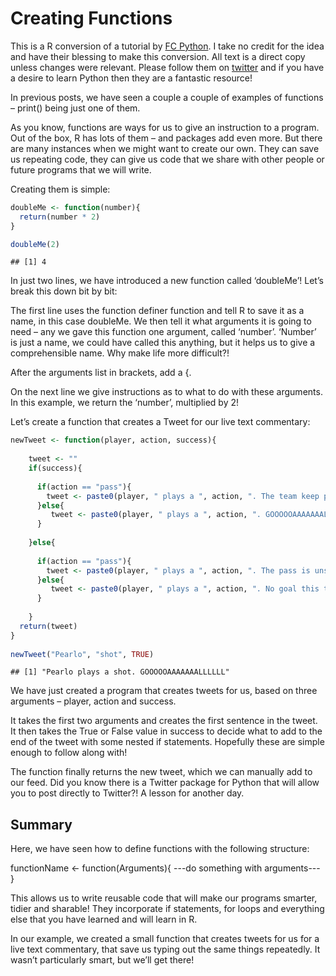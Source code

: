 Creating Functions
================

This is a R conversion of a tutorial by [FC Python](http://fcpython.com/python-basics/creating-functions). I take no credit for the idea and have their blessing to make this conversion. All text is a direct copy unless changes were relevant. Please follow them on [twitter](www.twitter.com/FC_Python) and if you have a desire to learn Python then they are a fantastic resource!

In previous posts, we have seen a couple a couple of examples of functions – print() being just one of them.

As you know, functions are ways for us to give an instruction to a program. Out of the box, R has lots of them – and packages add even more. But there are many instances when we might want to create our own. They can save us repeating code, they can give us code that we share with other people or future programs that we will write.

Creating them is simple:

``` r
doubleMe <- function(number){
  return(number * 2)
}

doubleMe(2)
```

    ## [1] 4

In just two lines, we have introduced a new function called ‘doubleMe’! Let’s break this down bit by bit:

The first line uses the function definer function and tell R to save it as a name, in this case doubleMe. We then tell it what arguments it is going to need – any we gave this function one argument, called ‘number’. ‘Number’ is just a name, we could have called this anything, but it helps us to give a comprehensible name. Why make life more difficult?!

After the arguments list in brackets, add a {.

On the next line we give instructions as to what to do with these arguments. In this example, we return the ‘number’, multiplied by 2!

Let’s create a function that creates a Tweet for our live text commentary:

``` r
newTweet <- function(player, action, success){
  
    tweet <- ""
    if(success){
  
      if(action == "pass"){
        tweet <- paste0(player, " plays a ", action, ". The team keep possession")
      }else{
         tweet <- paste0(player, " plays a ", action, ". GOOOOOAAAAAAALLLLLL")
      }
      
    }else{
      
      if(action == "pass"){
        tweet <- paste0(player, " plays a ", action, ". The pass is unsuccessful")
      }else{
         tweet <- paste0(player, " plays a ", action, ". No goal this time!")
      }
      
    }  
  return(tweet)
}
    
newTweet("Pearlo", "shot", TRUE)
```

    ## [1] "Pearlo plays a shot. GOOOOOAAAAAAALLLLLL"

We have just created a program that creates tweets for us, based on three arguments – player, action and success.

It takes the first two arguments and creates the first sentence in the tweet. It then takes the True or False value in success to decide what to add to the end of the tweet with some nested if statements. Hopefully these are simple enough to follow along with!

The function finally returns the new tweet, which we can manually add to our feed. Did you know there is a Twitter package for Python that will allow you to post directly to Twitter?! A lesson for another day.

Summary
-------

Here, we have seen how to define functions with the following structure:

functionName &lt;- function(Arguments){ ---do something with arguments--- }

This allows us to write reusable code that will make our programs smarter, tidier and sharable! They incorporate if statements, for loops and everything else that you have learned and will learn in R.

In our example, we created a small function that creates tweets for us for a live text commentary, that save us typing out the same things repeatedly. It wasn’t particularly smart, but we’ll get there!
